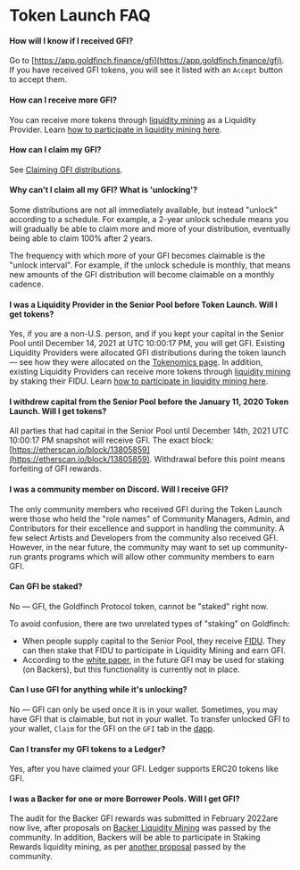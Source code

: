 # Token Launch FAQ

#### How will I know if I received GFI?

Go to [https://app.goldfinch.finance/gfi](https://app.goldfinch.finance/gfi). If you have received GFI tokens, you will see it listed with an `Accept` button to accept them.

#### **How can I receive more GFI?**

You can receive more tokens through [liquidity mining](../protocol-mechanics/investor-incentives/senior-pool-liquidity-mining.md) as a Liquidity Provider. Learn [how to participate in liquidity mining here](../guides/participating-in-liquidity-mining.md).&#x20;

#### **How can I claim my GFI?**

See [Claiming GFI distributions](../guides/claiming-gfi-distributions.md).

#### **Why can't I claim all my GFI? What is 'unlocking'?**

Some distributions are not all immediately available, but instead "unlock" according to a schedule. For example, a 2-year unlock schedule means you will gradually be able to claim more and more of your distribution, eventually being able to claim 100% after 2 years.

The frequency with which more of your GFI becomes claimable is the "unlock interval". For example, if the unlock schedule is monthly, that means new amounts of the GFI distribution will become claimable on a monthly cadence.

#### **I was a Liquidity Provider in the Senior Pool before Token Launch. Will I get tokens?**

Yes, if you are a non-U.S. person, and if you kept your capital in the Senior Pool until December 14, 2021 at UTC 10:00:17 PM, you will get GFI. Existing Liquidity Providers were allocated GFI distributions during the token launch —  see how they were allocated on the [Tokenomics page](./). In addition, existing Liquidity Providers can receive more tokens through [liquidity mining](../protocol-mechanics/investor-incentives/senior-pool-liquidity-mining.md) by staking their FIDU. Learn [how to participate in liquidity mining here](../guides/participating-in-liquidity-mining.md).&#x20;

#### **I withdrew capital from the Senior Pool before the January 11, 2020 Token Launch. Will I get tokens?**

All parties that had capital in the Senior Pool until December 14th, 2021 UTC 10:00:17 PM snapshot will receive GFI. The exact block: [https://etherscan.io/block/13805859](https://etherscan.io/block/13805859). Withdrawal before this point means forfeiting of GFI rewards.

#### **I was a community member on Discord. Will I receive GFI?**

The only community members who received GFI during the Token Launch were those who held the "role names" of Community Managers, Admin, and Contributors for their excellence and support in handling the community. A few select Artists and Developers from the community also received GFI. However, in the near future, the community may want to set up community-run grants programs which will allow other community members to earn GFI.

#### **Can GFI be staked?**

No — GFI, the Goldfinch Protocol token, cannot be "staked" right now.

To avoid confusion, there are two unrelated types of "staking" on Goldfinch:

* When people supply capital to the Senior Pool, they receive [FIDU](../protocol-mechanics/liquidityproviders.md#fidu). They can then stake that FIDU to participate in Liquidity Mining and earn GFI.
* According to the [white paper](https://goldfinch.finance/goldfinch\_whitepaper.pdf), in the future GFI may be used for staking (on Backers), but this functionality is currently not in place.

#### **Can I use GFI for anything while it's unlocking?**

No — GFI can only be used once it is in your wallet. Sometimes, you may have GFI that is claimable, but not in your wallet. To transfer unlocked GFI to your wallet,  `Claim` for the GFI on the `GFI` tab in the [dapp](https://app.goldfinch.finance/).&#x20;

#### **Can I transfer my GFI tokens to a Ledger?**

Yes, after you have claimed your GFI. Ledger supports ERC20 tokens like GFI.

#### **I was a Backer for one or more Borrower Pools. Will I get GFI?**

The audit for the Backer GFI rewards was submitted in February 2022are now live, after proposals on [Backer Liquidity Mining](https://snapshot.org/#/goldfinch.eth/proposal/0xb716c18c38eb1828044aca84a1466ac08221a37a96ce73b04e9caa847e13e0da) was passed by the community. In addition, Backers will be able to participate in Staking Rewards liquidity mining, as per [another proposal](https://snapshot.org/#/goldfinch.eth/proposal/0x10a390307e3834af5153dc58af0e20cbb0e08d38543be884b622b55bfcd5818d) passed by the community.
